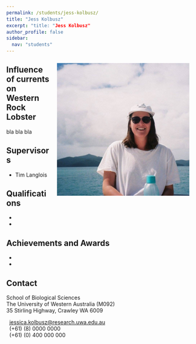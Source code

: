 ```yaml
---
permalink: /students/jess-kolbusz/
title: "Jess Kolbusz"
excerpt: "title: "Jess Kolbusz"
author_profile: false
sidebar:
  nav: "students"
---
```


<img class="philprofile" src='/images/Jess_L.jpg' align='right' width="350" hspace="20" vspace="10">

## Influence of currents on Western Rock Lobster
bla bla bla

## Supervisors
- Tim Langlois


## Qualifications
-
-

## Achievements and Awards
-
-

## Contact
<p class="address"><i class="far fa-building"></i> School of Biological Sciences<br>
The University of Western Australia (M092)<br>
35 Stirling Highway, Crawley WA 6009</p>

<p class="phoneemail"><i class="far fa-envelope-open"></i>&nbsp;&nbsp;<a href="mailto:jessica.kolbusz@research.uwa.edu.au">jessica.kolbusz@research.uwa.edu.au</a><br>
<i class="fas fa-phone"></i>&nbsp;&nbsp;(+61) (8) 0000 0000<br>
<i class="fas fa-mobile-alt"></i>&nbsp;&nbsp;(+61) (0) 400 000 000<br>
